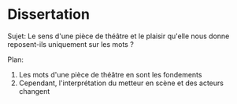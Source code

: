 
# Dissertation

Sujet: Le sens d'une pièce de théâtre et le plaisir qu'elle nous donne reposent-ils uniquement sur les mots ?

Plan:

1. Les mots d'une pièce de théâtre en sont les fondements 
2. Cependant, l'interprétation du metteur en scène et des acteurs changent


<!--stackedit_data:
eyJoaXN0b3J5IjpbNzYwODI2Mjc2LDIwMDY4NDc5NzIsLTExMD
A4MjU1NjIsMTM2NjUxNTQ2Nl19
-->